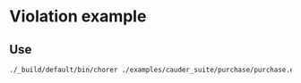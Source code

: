 # Violation example

## Use

```bash
./_build/default/bin/chorer ./examples/cauder_suite/purchase/purchase.erl main/0 examples/cauder_suite/purchase
```
